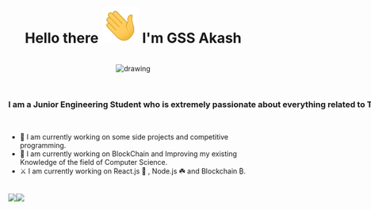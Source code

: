 <div align="center">
<h1><strong> Hello there <img src="https://raw.githubusercontent.com/ABSphreak/ABSphreak/master/gifs/Hi.gif" width="75px" style="max-width:100%;"> I'm GSS Akash </strong></h1> 
<br />
<!--   [![Home-Brew.png](https://i.postimg.cc/nLNSCg7C/Home-Brew.png)](https://postimg.cc/PLzQ76Sj){:width="100%"} -->
 <img src="https://i.ibb.co/zNffcFb/Home-Brew-1.png" alt="drawing"/>  
  </p>
</div>

  <br />
<strong>
<nobr>
<!--   <h3>
      I am an engineering student in my 2nd year of engineering who is looking for opportunities to work on projects involving Web Development. 
  </h3> -->
  <h3>
    I am a Junior Engineering Student who is extremely passionate about everything related to Tech and Programming.
  </h3>
</nobr>
</strong>
</p>
<br />

<!-- - 🤝 I am currently looking for Internships as a __Full Stack (MERN) Web Developer__. -->
- 🔭 I am currently working on some side projects and competitive programming.
- 🌱 I am currently working on BlockChain and Improving my existing Knowledge of the field of Computer Science. 
- ⚔️ I am currently working on React.js 💙 , Node.js ☘️ and Blockchain ₿. 

<br />


<!-- ![YOUR github stats](https://github-readme-stats.vercel.app/api?username=gssakash) -->

<!-- <div align="center"> -->
<div>
  <div style="display: flex; align-items: flex-start;">
    <img src="https://github-readme-stats.vercel.app/api?username=gssakash&&show_icons=true&title_color=ffffff&icon_color=bb2acf&text_color=daf7dc&bg_color=151515"/>
    <img src="https://github-readme-stats.vercel.app/api/top-langs/?username=gssakash&langs_count=6" />
  </div>
</div>

 
